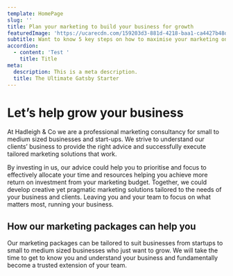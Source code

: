 ```yaml
---
template: HomePage
slug: ''
title: Plan your marketing to build your business for growth
featuredImage: 'https://ucarecdn.com/159203d3-881d-4218-baa1-ca4427b48d0d/'
subtitle: Want to know 5 key steps on how to maximise your marketing on a small budget?
accordion:
  - content: 'Test '
    title: Title
meta:
  description: This is a meta description.
  title: The Ultimate Gatsby Starter
---
```

# Let’s help grow your business

At Hadleigh & Co we are a professional marketing consultancy for small to medium sized businesses and start-ups. We strive to understand our clients’ business to provide the right advice and successfully execute tailored marketing solutions that work.

By investing in us, our advice could help you to prioritise and focus to effectively allocate your time and resources helping you achieve more return on investment from your marketing budget. Together, we could develop creative yet pragmatic marketing solutions tailored to the needs of your business and clients. Leaving you and your team to focus on what matters most, running your business.

## How our marketing packages can help you

Our marketing packages can be tailored to suit businesses from startups to small to medium sized businesses who just want to grow. We will take the time to get to know you and understand your business and fundamentally become a trusted extension of your team.
